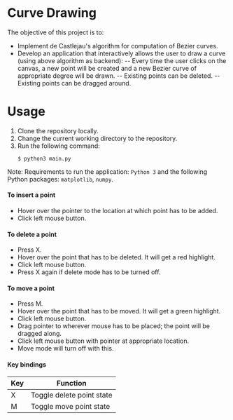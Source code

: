 # Curve Drawing

The objective of this project is to:
- Implement de Castlejau's algorithm for computation of Bezier curves.
- Develop an application that interactively allows the user to draw a curve (using above algorithm as backend):
    -- Every time the user clicks on the canvas, a new point will be created and a new Bezier curve of appropriate degree will be drawn.
    -- Existing points can be deleted.
    -- Existing points can be dragged around.

# Usage

1. Clone the repository locally.
2. Change the current working directory to the repository.
3. Run the following command:
   ```shell
   $ python3 main.py
   ```
Note: Requirements to run the application: `Python 3` and the following Python packages: `matplotlib`, `numpy`.

#### To insert a point
- Hover over the pointer to the location at which point has to be added.
- Click left mouse button.

#### To delete a point
- Press X.
- Hover over the point that has to be deleted. It will get a red highlight.
- Click left mouse button.
- Press X again if delete mode has to be turned off.

#### To move a point
- Press M.
- Hover over the point that has to be moved. It will get a green highlight.
- Click left mouse button.
- Drag pointer to wherever mouse has to be placed; the point will be dragged along.
- Click left mouse button with pointer at appropriate location.
- Move mode will turn off with this.


#### Key bindings

Key|Function
---|------
X|Toggle delete point state
M|Toggle move point state